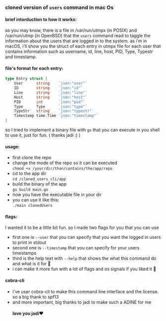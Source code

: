 ### cloned version of `users` command in mac Os

#### brief intorduction to how it works:

as you may know, there is a file in /var/run/utmpx (in POSIX) and /var/run/utmp (in OpenBSD) that the `users` command read to taggle the information about the users that are logged in to the system.
as i'm in macOS, i'll show you the struct of each entry in utmpx file for each user that contains information such as username, id, line, host, PID, Type, Typestr and timestamp.

#### file's format for each entry:

```go
type Entry struct {
	User      string    `json:"user"`
	ID        string    `json:"id"`
	Line      string    `json:"line"`
	Host      string    `json:"host"`
	PID       int       `json:"pid"`
	Type      Type      `json:"type"`
	TypeStr   string    `json:"typestr"`
	Timestamp time.Time `json:"timestamp"`
}
```

so I tried to implement a binary file with `go` that you can execute in you shell to use it, just for fun. ( thanks jadi :) )

#### usage:
- first clone the repo
- change the mode of the repo so it can be executed  
`chmod +x /your/dir/than/contains/the/app/repo`
- cd to the app dir  
`cd /cloned_users_cli/app`
- build the binary of the app  
  `go build main.go`
- now you have the executable file in your dir
- you can use it like this:  
`./main clonedUsers`

#### flags:
I wanted it to be a little bit fun. so I made two flags for you that you can use  
- first one is `--user` that you can specify that you want the logged in users to print in stdout
- second one is `--timestamp` that you can specify for your users timestamps
- third is the help text with `--help` that shows the what this command do and what is it for 🤠
- i can make it more fun with a lot of flags and os signals if you liked it 🤠


#### cobra-cli
- i've user cobra-cli to make this command line interface and the license. so a big thank to spf13
- and more important, big thanks to jadi to make such a ADINE for me  
  #### love you jadi❤️